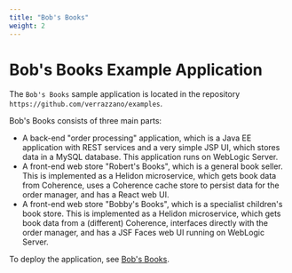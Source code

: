 ```yaml
---
title: "Bob's Books"
weight: 2
---
```


# Bob's Books Example Application

The `Bob's Books` sample application is located in the repository `https://github.com/verrazzano/examples`.

Bob's Books consists of three main parts:

* A back-end "order processing" application, which is a Java EE
  application with REST services and a very simple JSP UI, which
  stores data in a MySQL database.  This application runs on WebLogic
  Server.
* A front-end web store "Robert's Books", which is a general book
  seller.  This is implemented as a Helidon microservice, which
  gets book data from Coherence, uses a Coherence cache store to persist
  data for the order manager, and has a React web UI.
* A front-end web store "Bobby's Books", which is a specialist
  children's book store.  This is implemented as a Helidon
  microservice, which gets book data from a (different) Coherence,
  interfaces directly with the order manager,
  and has a JSF Faces web UI running on WebLogic Server.

To deploy the application, see [Bob's Books](https://github.com/verrazzano/verrazzano/blob/master/examples/bobs-books/README.md).
